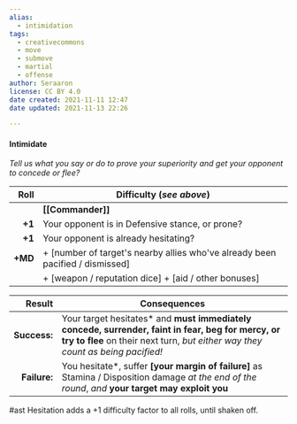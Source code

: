 ```yaml
---
alias:
  - intimidation
tags:
  - creativecommons
  - move
  - submove
  - martial
  - offense
author: Seraaron
license: CC BY 4.0
date created: 2021-11-11 12:47
date updated: 2021-11-13 22:26

---
```


#### Intimidate

_Tell us what you say or do to prove your superiority and get your opponent to concede or flee?_

|    Roll | Difficulty (_see above_)                                                      |
| -------:| ----------------------------------------------------------------------------- |
|         | **[[Commander]]**                                                             |
|  **+1** | Your opponent is in Defensive stance, or prone?                               |
|  **+1** | Your opponent is already hesitating?                                          |
| **+MD** | + [number of target's nearby allies who've already been pacified / dismissed] |
|         | + [weapon / reputation dice] + [aid / other bonuses]                            |

|       Result | Consequences                                                                                                                                                                        |
| ------------:| ----------------------------------------------------------------------------------------------------------------------------------------------------------------------------------- |
| **Success:** | Your target hesitates* and **must immediately concede, surrender, faint in fear, beg for mercy, or try to flee** on their next turn, _but either way they count as being pacified!_ |
| **Failure:** | You hesitate*, suffer **[your margin of failure]** as Stamina / Disposition damage _at the end of the round_, _and_ **your target may exploit you**                                 |

#ast Hesitation adds a +1 difficulty factor to all rolls, until shaken off.

